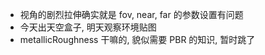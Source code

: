 * 视角的剧烈拉伸确实就是 fov, near, far 的参数设置有问题
* 今天出天空盒子, 明天观察环境贴图
* metallicRoughness 干嘛的, 貌似需要 PBR 的知识, 暂时跳了

